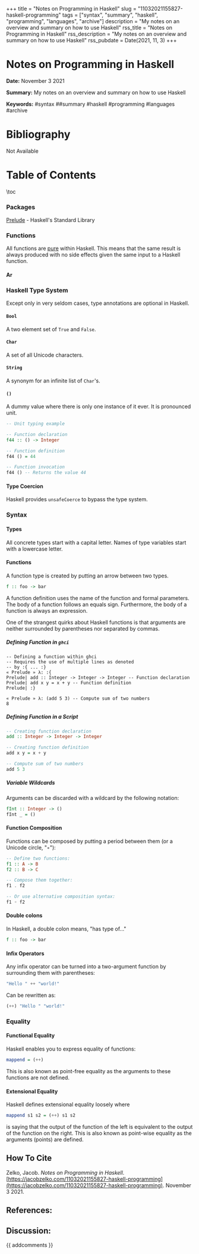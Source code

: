 +++
title = "Notes on Programming in Haskell"
slug = "11032021155827-haskell-programming"
tags = ["syntax", "summary", "haskell", "programming", "languages", "archive"]
description = "My notes on an overview and summary on how to use Haskell"
rss_title = "Notes on Programming in Haskell"
rss_description = "My notes on an overview and summary on how to use Haskell"
rss_pubdate = Date(2021, 11, 3)
+++



Notes on Programming in Haskell
=========

**Date:** November 3 2021

**Summary:** My notes on an overview and summary on how to use Haskell

**Keywords:** #syntax ##summary #haskell #programming #languages #archive

Bibliography
==========

Not Available

Table of Contents
=========

\toc

### Packages

[Prelude](/11032021171123-prelude-haskell-library.md) - Haskell's Standard Library

### Functions

All functions are [pure](/11082021225843-pure-functions.md) within Haskell. This means that the same result is always produced with no side effects given the same input to a Haskell function.

#### Ar

### Haskell Type System

Except only in very seldom cases, type annotations are optional in Haskell.

#### `Bool`

A two element set of `True` and `False`.

#### `Char`

A set of all Unicode characters.

#### `String`

A synonym for an infinite list of `Char`'s.

#### `()`

A dummy value where there is only one instance of it ever. It is pronounced unit.

```haskell
-- Unit typing example

-- Function declaration
f44 :: () -> Integer

-- Function definition
f44 () = 44

-- Function invocation
f44 () -- Returns the value 44
```

#### Type Coercion

Haskell provides `unsafeCoerce` to bypass the type system.

### Syntax

#### Types

All concrete types start with a capital letter. Names of type variables start with a lowercase letter.

#### Functions

A function type is created by putting an arrow between two types.

```haskell
f :: foo -> bar
```

A function definition uses the name of the function and formal parameters. The body of a function follows an equals sign. Furthermore, the body of a function is always an expression.

One of the strangest quirks about Haskell functions is that arguments are neither surrounded by parentheses nor separated by commas.

##### Defining Function in `ghci`

```
-- Defining a function within ghci
-- Requires the use of multiple lines as denoted
-- by :{ ... :} 
« Prelude » λ: :{
Prelude| add :: Integer -> Integer -> Integer -- Function declaration
Prelude| add x y = x + y -- Function definition
Prelude| :}

« Prelude » λ: (add 5 3) -- Compute sum of two numbers
8
```

##### Defining Function in a Script

```haskell
-- Creating function declaration
add :: Integer -> Integer -> Integer

-- Creating function definition
add x y = x + y

-- Compute sum of two numbers
add 5 3
```

##### Variable Wildcards

Arguments can be discarded with a wildcard by the following notation:

```haskell
fInt :: Integer -> ()
fInt _ = ()
```

#### Function Composition

Functions can be composed by putting a period between them (or a Unicode circle, "◦"):

```haskell
-- Define two functions:
f1 :: A -> B
f2 :: B -> C

-- Compose them together:
f1 . f2

-- Or use alternative composition syntax:
f1 ◦ f2
```

#### Double colons

In Haskell, a double colon means, "has type of..."

```haskell
f :: foo -> bar
```

#### Infix Operators

Any infix operator can be turned into a two-argument function by surrounding them with parentheses:

```haskell
"Hello " ++ "world!"
```

Can be rewritten as:

```haskell
(++) "Hello " "world!"
```

### Equality

#### Functional Equality

Haskell enables you to express equality of functions:

```haskell
mappend = (++)
```

This is also known as point-free equality as the arguments to these functions are not defined.

#### Extensional Equality

Haskell defines extensional equality loosely where

```haskell
mappend s1 s2 = (++) s1 s2
```

is saying that the output of the function of the left is equivalent to the output of the function on the right. This is also known as point-wise equality as the arguments (points) are defined.
## How To Cite

 Zelko, Jacob. _Notes on Programming in Haskell_. [https://jacobzelko.com/11032021155827-haskell-programming](https://jacobzelko.com/11032021155827-haskell-programming). November 3 2021.
## References:
## Discussion: 

{{ addcomments }}

